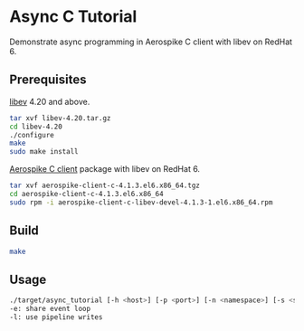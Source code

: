 Async C Tutorial
================

Demonstrate async programming in Aerospike C client with libev on RedHat 6.

## Prerequisites

[libev](http://dist.schmorp.de/libev) 4.20 and above.

```bash
tar xvf libev-4.20.tar.gz
cd libev-4.20
./configure
make
sudo make install
```

[Aerospike C client](http://www.aerospike.com/download/client/c) package with libev on RedHat 6.

```bash
tar xvf aerospike-client-c-4.1.3.el6.x86_64.tgz
cd aerospike-client-c-4.1.3.el6.x86_64
sudo rpm -i aerospike-client-c-libev-devel-4.1.3-1.el6.x86_64.rpm
```

## Build

```bash
make
```

## Usage

```bash
./target/async_tutorial [-h <host>] [-p <port>] [-n <namespace>] [-s <set>] [-e] [-l]
-e: share event loop
-l: use pipeline writes
```
